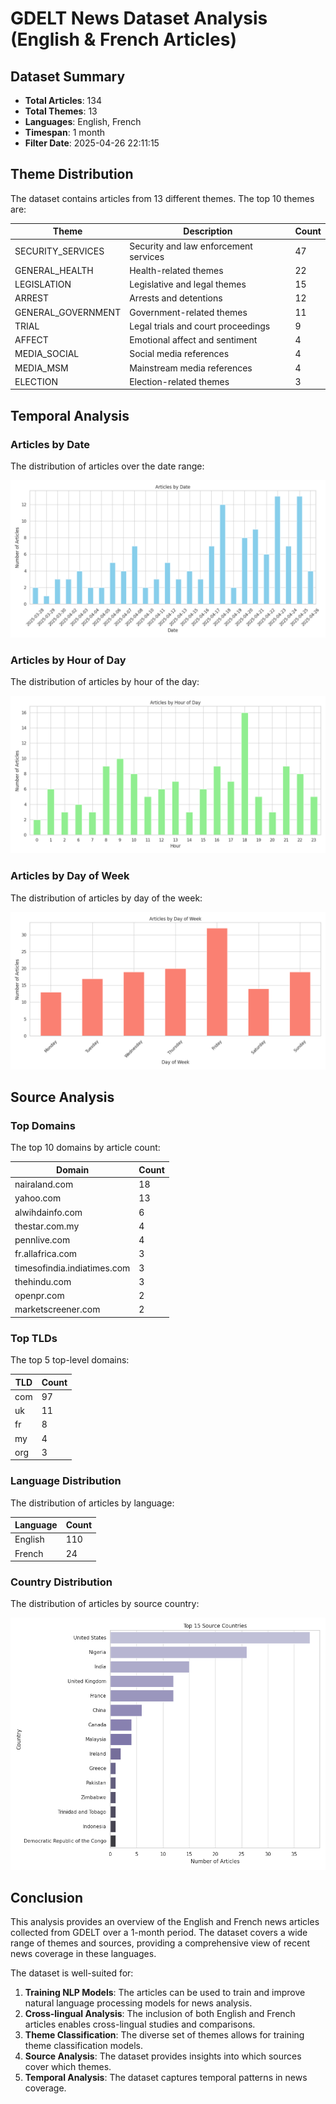 # GDELT News Dataset Analysis (English & French Articles)

## Dataset Summary

- **Total Articles**: 134
- **Total Themes**: 13
- **Languages**: English, French
- **Timespan**: 1 month
- **Filter Date**: 2025-04-26 22:11:15

## Theme Distribution

The dataset contains articles from 13 different themes. The top 10 themes are:

| Theme | Description | Count |
|-------|-------------|-------|
| SECURITY_SERVICES | Security and law enforcement services | 47 |
| GENERAL_HEALTH | Health-related themes | 22 |
| LEGISLATION | Legislative and legal themes | 15 |
| ARREST | Arrests and detentions | 12 |
| GENERAL_GOVERNMENT | Government-related themes | 11 |
| TRIAL | Legal trials and court proceedings | 9 |
| AFFECT | Emotional affect and sentiment | 4 |
| MEDIA_SOCIAL | Social media references | 4 |
| MEDIA_MSM | Mainstream media references | 4 |
| ELECTION | Election-related themes | 3 |

## Temporal Analysis

### Articles by Date

The distribution of articles over the date range:

![Articles by Date](articles_by_date.png)

### Articles by Hour of Day

The distribution of articles by hour of the day:

![Articles by Hour](articles_by_hour.png)

### Articles by Day of Week

The distribution of articles by day of the week:

![Articles by Day](articles_by_day.png)

## Source Analysis

### Top Domains

The top 10 domains by article count:

| Domain | Count |
|--------|-------|
| nairaland.com | 18 |
| yahoo.com | 13 |
| alwihdainfo.com | 6 |
| thestar.com.my | 4 |
| pennlive.com | 4 |
| fr.allafrica.com | 3 |
| timesofindia.indiatimes.com | 3 |
| thehindu.com | 3 |
| openpr.com | 2 |
| marketscreener.com | 2 |

### Top TLDs

The top 5 top-level domains:

| TLD | Count |
|-----|-------|
| com | 97 |
| uk | 11 |
| fr | 8 |
| my | 4 |
| org | 3 |

### Language Distribution

The distribution of articles by language:

| Language | Count |
|----------|-------|
| English | 110 |
| French | 24 |

### Country Distribution

The distribution of articles by source country:

![Country Distribution](country_distribution.png)

## Conclusion

This analysis provides an overview of the English and French news articles collected from GDELT over a 1-month period. The dataset covers a wide range of themes and sources, providing a comprehensive view of recent news coverage in these languages.

The dataset is well-suited for:

1. **Training NLP Models**: The articles can be used to train and improve natural language processing models for news analysis.
2. **Cross-lingual Analysis**: The inclusion of both English and French articles enables cross-lingual studies and comparisons.
3. **Theme Classification**: The diverse set of themes allows for training theme classification models.
4. **Source Analysis**: The dataset provides insights into which sources cover which themes.
5. **Temporal Analysis**: The dataset captures temporal patterns in news coverage.

